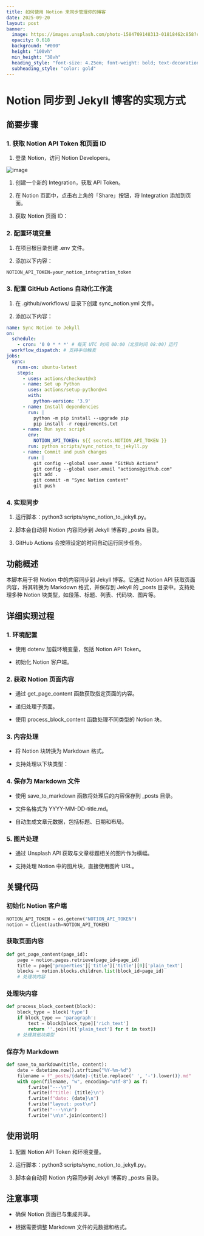 ```yaml
---
title: 如何使用 Notion 来同步管理你的博客
date: 2025-09-20
layout: post
banner:
  image: https://images.unsplash.com/photo-1584709148313-01818462c858?crop=entropy&cs=tinysrgb&fit=max&fm=jpg&ixid=M3w2OTIwMzJ8MHwxfHJhbmRvbXx8fHx8fHx8fDE3NTgzOTI3NTV8&ixlib=rb-4.1.0&q=80&w=1080
  opacity: 0.618
  background: "#000"
  height: "100vh"
  min_height: "38vh"
  heading_style: "font-size: 4.25em; font-weight: bold; text-decoration: underline"
  subheading_style: "color: gold"
---
```


# Notion 同步到 Jekyll 博客的实现方式

## 简要步骤

### 1. 获取 Notion API Token 和页面 ID

1. 登录 Notion，访问 Notion Developers。

![image](https://prod-files-secure.s3.us-west-2.amazonaws.com/a7a0cc5a-89b9-4cda-8686-1fba0ca52f40/d19c1afe-dea5-4312-9333-786b0ba83054/image.png?X-Amz-Algorithm=AWS4-HMAC-SHA256&X-Amz-Content-Sha256=UNSIGNED-PAYLOAD&X-Amz-Credential=ASIAZI2LB466STN6HYJK%2F20250920%2Fus-west-2%2Fs3%2Faws4_request&X-Amz-Date=20250920T182554Z&X-Amz-Expires=3600&X-Amz-Security-Token=IQoJb3JpZ2luX2VjEHYaCXVzLXdlc3QtMiJHMEUCIHZ%2FZ%2F%2F58kt%2Fe922tAgnBQ0Sdh4e72ngFnsCCpX%2Bt4OPAiEAr2S3wcQyadY9JRDg2XrtoIEIrj5LOFQNE7Skr0S66kUqiAQI7%2F%2F%2F%2F%2F%2F%2F%2F%2F%2F%2FARAAGgw2Mzc0MjMxODM4MDUiDCUHF4byYVsg7wAmcSrcA3zUu1suAeF%2Fpu4xlpSTd12FxAZkpyqetA5Nn8BYVpHKJccqn2%2BZKbqBL0kH2h4k4cHc9l%2FuRJN3ExxxPyuZPz2JMy0%2BgRb5aiinJ8N5k3KvAQdRal5ouV%2Bi%2BP%2Fw4bwd3aNbt6yWlVtpU2s%2F6JClvWz4W9MHOuZWC%2Bm2G5JRL1bSiD26%2BiEROhyzYWQxXLoiu6Sm2p23ar9NSMF%2Faa%2BEDdRNfl7uB%2BRkeUTFQ9WJ9xyqNVUh5l8wjJCv%2BIxHfPQM07V15evoSk58c4uvD7nxZxRRG6oUTKLFod6jhMOmpBJpnkzQDTdMe1XsMGsssXXbMqdQpyE91MrbI6IoFCFXhv9%2BBk7i9fWaOeNMWBtD2DwY6xoxoT1mysRC6EAIK6xE6TcNMxNrADxCpZK01lfqYDw584ajB8W7JvArUXePPr559jeWOhm%2BQFmILttD7SzC8q2InIfJVMCwQAJnaq6zfbIm514s1KR%2BG2XJAimsuoPhNsdXzQ37KmILfEDs28WlcaAKt%2BlrS6jpiK1qzThn1klH1V1MNEOp5Tlx8BlM%2FvEvfzc8Nemnvn2Md3wV9XO7EDaGz22BzZdYQODvaIE%2F507EMfYSVSd2y%2F6tdZSr3niWMroqwr1CQaMOCTeTMLPeusYGOqUBBshHqJ39qRki29eV28B9XeagKzmup%2B1tkF1hAvrJv6XzhzSQ5JgWXUKsQhAi4GmGwJlKyABfnLTLyOi5%2B7LTCooeqoTrtejNckIHi4ODT77jIZW40edrLSKVIf6BaWLf%2FPgXC8kB6fBzmJtPQ0%2B1wrdXjDCgtID138d6ffB%2Fn4p16spZlky5jHIO42%2B10V4tX1vU%2B5qeGnDfli1dEWZUF0l1%2B45%2B&X-Amz-Signature=c0e25850cbf962fb5ff2fc8db11eb09a876cf2dcfb536e910e8322e4d67e5c19&X-Amz-SignedHeaders=host&x-amz-checksum-mode=ENABLED&x-id=GetObject)

1. 创建一个新的 Integration，获取 API Token。

1. 在 Notion 页面中，点击右上角的「Share」按钮，将 Integration 添加到页面。

1. 获取 Notion 页面 ID：


### 2. 配置环境变量

1. 在项目根目录创建 .env 文件。

1. 添加以下内容：

```javascript
NOTION_API_TOKEN=your_notion_integration_token
```

### 3. 配置 GitHub Actions 自动化工作流

1. 在 .github/workflows/ 目录下创建 sync_notion.yml 文件。

1. 添加以下内容：

```yaml
name: Sync Notion to Jekyll
on:
  schedule:
    - cron: '0 0 * * *' # 每天 UTC 时间 00:00（北京时间 08:00）运行
  workflow_dispatch: # 支持手动触发
jobs:
  sync:
    runs-on: ubuntu-latest
    steps:
      - uses: actions/checkout@v3
      - name: Set up Python
        uses: actions/setup-python@v4
        with:
          python-version: '3.9'
      - name: Install dependencies
        run: |
          python -m pip install --upgrade pip
          pip install -r requirements.txt
      - name: Run sync script
        env:
          NOTION_API_TOKEN: ${{ secrets.NOTION_API_TOKEN }}
        run: python scripts/sync_notion_to_jekyll.py
      - name: Commit and push changes
        run: |
          git config --global user.name "GitHub Actions"
          git config --global user.email "actions@github.com"
          git add .
          git commit -m "Sync Notion content"
          git push
```

### 4. 实现同步

1. 运行脚本：python3 scripts/sync_notion_to_jekyll.py。

1. 脚本会自动将 Notion 内容同步到 Jekyll 博客的 _posts 目录。

1. GitHub Actions 会按照设定的时间自动运行同步任务。

## 功能概述

本脚本用于将 Notion 中的内容同步到 Jekyll 博客。它通过 Notion API 获取页面内容，将其转换为 Markdown 格式，并保存到 Jekyll 的 _posts 目录中。支持处理多种 Notion 块类型，如段落、标题、列表、代码块、图片等。

## 详细实现过程

### 1. 环境配置

- 使用 dotenv 加载环境变量，包括 Notion API Token。

- 初始化 Notion 客户端。

### 2. 获取 Notion 页面内容

- 通过 get_page_content 函数获取指定页面的内容。

- 递归处理子页面。

- 使用 process_block_content 函数处理不同类型的 Notion 块。

### 3. 内容处理

- 将 Notion 块转换为 Markdown 格式。

- 支持处理以下块类型：


### 4. 保存为 Markdown 文件

- 使用 save_to_markdown 函数将处理后的内容保存到 _posts 目录。

- 文件名格式为 YYYY-MM-DD-title.md。

- 自动生成文章元数据，包括标题、日期和布局。

### 5. 图片处理

- 通过 Unsplash API 获取与文章标题相关的图片作为横幅。

- 支持处理 Notion 中的图片块，直接使用图片 URL。

## 关键代码

### 初始化 Notion 客户端

```python
NOTION_API_TOKEN = os.getenv("NOTION_API_TOKEN")
notion = Client(auth=NOTION_API_TOKEN)
```

### 获取页面内容

```python
def get_page_content(page_id):
    page = notion.pages.retrieve(page_id=page_id)
    title = page['properties']['title']['title'][0]['plain_text']
    blocks = notion.blocks.children.list(block_id=page_id)
    # 处理块内容
```

### 处理块内容

```python
def process_block_content(block):
    block_type = block['type']
    if block_type == 'paragraph':
        text = block[block_type]['rich_text']
        return ''.join([t['plain_text'] for t in text])
    # 处理其他块类型
```

### 保存为 Markdown

```python
def save_to_markdown(title, content):
    date = datetime.now().strftime("%Y-%m-%d")
    filename = f"_posts/{date}-{title.replace(' ', '-').lower()}.md"
    with open(filename, "w", encoding="utf-8") as f:
        f.write("---\n")
        f.write(f"title: {title}\n")
        f.write(f"date: {date}\n")
        f.write("layout: post\n")
        f.write("---\n\n")
        f.write("\n\n".join(content))
```

## 使用说明

1. 配置 Notion API Token 和环境变量。

1. 运行脚本：python3 scripts/sync_notion_to_jekyll.py。

1. 脚本会自动将 Notion 内容同步到 Jekyll 博客的 _posts 目录。

## 注意事项

- 确保 Notion 页面已与集成共享。

- 根据需要调整 Markdown 文件的元数据和格式。